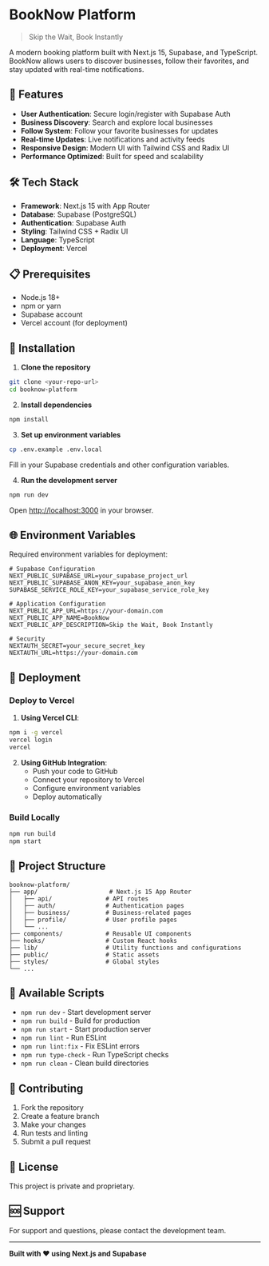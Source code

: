 # BookNow Platform

> Skip the Wait, Book Instantly

A modern booking platform built with Next.js 15, Supabase, and TypeScript. BookNow allows users to discover businesses, follow their favorites, and stay updated with real-time notifications.

## 🚀 Features

- **User Authentication**: Secure login/register with Supabase Auth
- **Business Discovery**: Search and explore local businesses
- **Follow System**: Follow your favorite businesses for updates
- **Real-time Updates**: Live notifications and activity feeds
- **Responsive Design**: Modern UI with Tailwind CSS and Radix UI
- **Performance Optimized**: Built for speed and scalability

## 🛠️ Tech Stack

- **Framework**: Next.js 15 with App Router
- **Database**: Supabase (PostgreSQL)
- **Authentication**: Supabase Auth
- **Styling**: Tailwind CSS + Radix UI
- **Language**: TypeScript
- **Deployment**: Vercel

## 📋 Prerequisites

- Node.js 18+ 
- npm or yarn
- Supabase account
- Vercel account (for deployment)

## 🔧 Installation

1. **Clone the repository**
```bash
git clone <your-repo-url>
cd booknow-platform
```

2. **Install dependencies**
```bash
npm install
```

3. **Set up environment variables**
```bash
cp .env.example .env.local
```

Fill in your Supabase credentials and other configuration variables.

4. **Run the development server**
```bash
npm run dev
```

Open [http://localhost:3000](http://localhost:3000) in your browser.

## 🌐 Environment Variables

Required environment variables for deployment:

```env
# Supabase Configuration
NEXT_PUBLIC_SUPABASE_URL=your_supabase_project_url
NEXT_PUBLIC_SUPABASE_ANON_KEY=your_supabase_anon_key
SUPABASE_SERVICE_ROLE_KEY=your_supabase_service_role_key

# Application Configuration
NEXT_PUBLIC_APP_URL=https://your-domain.com
NEXT_PUBLIC_APP_NAME=BookNow
NEXT_PUBLIC_APP_DESCRIPTION=Skip the Wait, Book Instantly

# Security
NEXTAUTH_SECRET=your_secure_secret_key
NEXTAUTH_URL=https://your-domain.com
```

## 🚀 Deployment

### Deploy to Vercel

1. **Using Vercel CLI**:
```bash
npm i -g vercel
vercel login
vercel
```

2. **Using GitHub Integration**:
   - Push your code to GitHub
   - Connect your repository to Vercel
   - Configure environment variables
   - Deploy automatically

### Build Locally

```bash
npm run build
npm start
```

## 📁 Project Structure

```
booknow-platform/
├── app/                    # Next.js 15 App Router
│   ├── api/               # API routes
│   ├── auth/              # Authentication pages
│   ├── business/          # Business-related pages
│   ├── profile/           # User profile pages
│   └── ...
├── components/            # Reusable UI components
├── hooks/                 # Custom React hooks
├── lib/                   # Utility functions and configurations
├── public/                # Static assets
├── styles/                # Global styles
└── ...
```

## 🔨 Available Scripts

- `npm run dev` - Start development server
- `npm run build` - Build for production
- `npm run start` - Start production server
- `npm run lint` - Run ESLint
- `npm run lint:fix` - Fix ESLint errors
- `npm run type-check` - Run TypeScript checks
- `npm run clean` - Clean build directories

## 🤝 Contributing

1. Fork the repository
2. Create a feature branch
3. Make your changes
4. Run tests and linting
5. Submit a pull request

## 📄 License

This project is private and proprietary.

## 🆘 Support

For support and questions, please contact the development team.

---

**Built with ❤️ using Next.js and Supabase** 